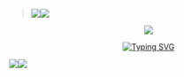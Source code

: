 ><img src='https://i.imgur.com/LyHic3i.gif'/></a><a><img src='https://i.imgur.com/LyHic3i.gif'/></a>
<p align="center">
<img src="https://telegra.ph/file/6fea4e5e00bc0d9395f15.jpg"/> 
<p align="center">
  <a href="https://telegra.ph/file/6fea4e5e00bc0d9395f15.jpg"><img
  <a href="https://git.io/typing-svg"><img src="https://readme-typing-svg.demolab.com?font=EB+Garamond&weight=800&size=28&duration=4000&pause=1000&random=false&width=435&lines=+.Kavi_EXE+V1+-BOT.;DEVELOPED+BY+KAVI_EXE+LORD;REALESE+DATE+?." alt="Typing SVG" /></a>
</p>
<a><img src='https://i.imgur.com/LyHic3i.gif'/></a><a><img src='https://i.imgur.com/LyHic3i.gif'/></a>


